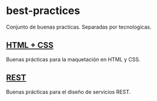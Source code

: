 # best-practices
Conjunto de buenas practicas. Separadas por tecnologicas.

## [HTML + CSS](./HTMLCSS/html-css-best-practices.md)
Buenas prácticas para la maquetación en HTML y CSS.

## [REST](./REST/rest-best-practices.md)
Buenas prácticas para el diseño de servicios REST.